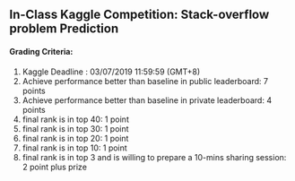 
## In-Class Kaggle Competition: Stack-overflow problem Prediction 

#### Grading Criteria:

1. Kaggle Deadline : 03/07/2019 11:59:59 (GMT+8)
2. Achieve performance better than baseline in public leaderboard: 7 points
3. Achieve performance better than baseline in private leaderboard: 4 points
4. final rank is in top 40: 1 point
5. final rank is in top 30: 1 point
6. final rank is in top 20: 1 point
7. final rank is in top 10: 1 point
8.  final rank is in top 3 and is willing to prepare a 10-mins sharing session: 2 point plus prize
